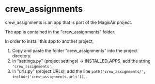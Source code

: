 # crew_assignments
crew_assignments is an app that is part of the MagisAir project.

The app is contained in the "crew_assignments" folder.

In order to install this app to another project,
1. Copy and paste the folder "crew_assignments" into the project directory.
2. In "settings.py" (project settings) -> INSTALLED_APPS, add the string `'crew_assignments'`.
3. In "urls.py" (project URLs), add the line `path('crew_assignments/', include('crew_assignments.urls')),`.
